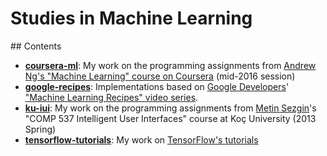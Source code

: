 # Studies in Machine Learning

## Contents

- [**coursera-ml**](coursera-ml): My work on the programming assignments from [Andrew Ng's "Machine Learning" course on Coursera](https://www.coursera.org/course/ml) (mid-2016 session)
- [**google-recipes**](google-recipes): Implementations based on [Google Developers](https://www.youtube.com/user/GoogleDevelopers)' ["Machine Learning Recipes" video series](https://www.youtube.com/playlist?list=PLOU2XLYxmsIIuiBfYad6rFYQU_jL2ryal).
- [**ku-iui**](ku-iui): My work on the programming assignments from [Metin Sezgin](http://home.ku.edu.tr/~mtsezgin/)'s "COMP 537 Intelligent User Interfaces" course at Koç University (2013 Spring)
- [**tensorflow-tutorials**](tensorflow-tutorials): My work on [TensorFlow's tutorials](https://www.tensorflow.org/versions/master/tutorials/index.html)